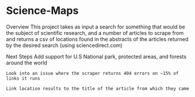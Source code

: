 # Science-Maps
Overview
	This project takes as input a search for something that would be the subject of scientific research, and a number of articles to scrape from and returns a csv of locations found in the abstracts of the articles returned by the desired search (using sciencedirect.com)


	


Next Steps 
	Add support for U.S National park, protected areas, and forests around the world 

	Look into an issue where the scraper returns 404 errors on ~15% of links it runs

	Link location results to the title of the article from which they came 






